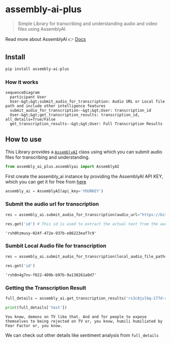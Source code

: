 assembly-ai-plus
================

<!-- WARNING: THIS FILE WAS AUTOGENERATED! DO NOT EDIT! -->

> Simple Library for transcribing and understanding audio and video
> files using AssemblyAI.

Read more about AssemblyAI 👉 [Docs](https://www.assemblyai.com/docs)

## Install

``` sh
pip install assembly-ai-plus
```

### How it works

``` mermaid
sequenceDiagram
  participant User
  User-&gt;&gt;submit_audio_for_transcription: Audio URL or Local file path and include other intelligence features
  submit_audio_for_transcription--&gt;&gt;User: transcription_id
  User-&gt;&gt;get_transcription_results: transcription_id, all_details=True/False
  get_transcription_results--&gt;&gt;User: Full Transcription Results
```

## How to use

This Library provides a
[`AssemblyAI`](https://afizs.github.io/assembly-ai-plus/assemblyai.html#assemblyai)
class using which you can submit audio files for transcribing and
understanding.

``` python
from assembly_ai_plus.assemblyai import AssemblyAI
```

First create the assembly_ai instance by providing the AssemblyAI API
KEY, which you can get it for free from
[here](https://app.assemblyai.com/)

``` python
assembly_ai = AssemblyAI(api_key='YOURKEY')
```

### Submit the audio url for transcription

``` python
res = assembly_ai.submit_audio_for_transcription(audio_url="https://bit.ly/3yxKEIY")
```

``` python
res.get('id') # This id is used to extract the actual text from the audio files.
```

    'rsh0hzmusy-024f-472e-937b-e86223eaf7c9'

### Sumbit Local Audio file for transcription

``` python
res = assembly_ai.submit_audio_for_transcription(local_audio_file_path='your_file_path')
```

``` python
res.get('id')
```

    'rsh0n4g7nv-f022-409b-b97b-9a138261a0d7'

### Getting the Transcription Result

``` python
full_details = assembly_ai.get_transcription_results('rs3c8julbq-177d-4071-ab6f-d7c7a9bb6dbb')
```

``` python
print(full_details['text'])
```

    You know, demons on TV like that. And and for people to expose themselves to being rejected on TV or, you know, humili humiliated by Fear Factor or, you know.

We can check out other details like sentiment analysis from
`full_details`
